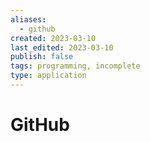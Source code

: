 ```yaml
---
aliases:
  - github
created: 2023-03-10
last_edited: 2023-03-10
publish: false
tags: programming, incomplete
type: application
---
```

# GitHub
